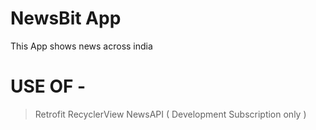# NewsBit App
This App shows news across india

# USE OF -
> Retrofit
> RecyclerView
>NewsAPI ( Development Subscription only )
